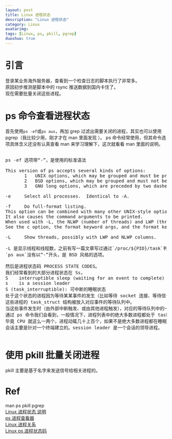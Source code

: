 ```yaml
---
layout: post
title: Linux 进程状态
description: "Linux 进程状态"
category: Linux
avatarimg:
tags: [Linux, ps, pkill, pgrep]
duoshuo: true
---
```


# 引言

登录某业务海外服务器，查看到一个检查日志的脚本执行了非常多。  
原因初步推测是脚本中的 rsync 推送数据到国内卡住了。  
现在需要批量关闭这些进程。  

# ps 命令查看进程状态

首先使用`ps -ef`或`ps aux`，再加 grep 过滤出需要关闭的进程，其实也可以使用 pgrep（我比较少用，刚才才在 man 里面发现 ）。
ps 命令经常使用，但其命令选项具体含义还没有认真查看 man 来学习理解下，这次就看看 man 里面的说明。

<pre>

ps -ef 选项带“-”，是使用的标准语法

This version of ps accepts several kinds of options:
       1   UNIX options, which may be grouped and must be preceded by a dash.
       2   BSD options, which may be grouped and must not be used with a dash.
       3   GNU long options, which are preceded by two dashes.
       
-e     Select all processes.  Identical to -A.

-f     Do full-format listing. 
This option can be combined with many other UNIX-style options to add additional columns.  
It also causes the command arguments to be printed.  
When used with -L, the NLWP (number of threads) and LWP (thread ID) columns will be added.  
See the c option, the format keyword args, and the format keyword comm.

-L     Show threads, possibly with LWP and NLWP columns.

-L 是显示线程和线程数，之前有写一篇文章写过通过`/proc/${PID}/task`判断一个程序是否是多线程程序，这里更直接一些。
`ps aux`没有以“-”开头，是 BSD 风格的选项。

然后是进程状态码 PROCESS STATE CODES。
我们经常看到的大部分进程状态在 Ss，
S    interruptible sleep (waiting for an event to complete)
s    is a session leader
S (task_interruptible): 可中断的睡眠状态
处于这个状态的进程因为等待某某事件的发生（比如等待 socket 连接、等待信号量），而被挂起。
这些进程的 task_struct 结构被放入对应事件的等待队列中。
当这些事件发生时（由外部中断触发、或由其他进程触发），对应的等待队列中的一个或多个进程将被唤醒。
通过 ps 命令我们会看到，一般情况下，进程列表中的绝大多数进程都处于 task_interruptible 状态（除非机器的负载很高）。
毕竟 CPU 就这么一两个，进程动辄几十上百个，如果不是绝大多数进程都在睡眠，CPU 又怎么响应得过来。
会话主要是针对一个终端建立的。session leader 是一个会话的领导进程。

</pre>

# 使用 pkill 批量关闭进程

pkill 主要是基于名字来发送信号给相关进程的。

# Ref
man ps pkill pgrep  
[Linux 进程状态 说明](http://blog.csdn.net/tianlesoftware/article/details/6457487)  
[ps 进程查看器](http://linuxtools-rst.readthedocs.org/zh_CN/latest/tool/ps.html)  
[Linux 进程关系](http://www.cnblogs.com/vamei/archive/2012/10/07/2713023.html)  
[Linux ps 进程状态码](http://www.cnblogs.com/ziziwu/p/4126955.html)  

